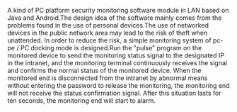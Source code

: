 A kind of PC platform security monitoring software module in LAN based on Java and Android.The design idea of the software mainly comes from the problems found in the use of personal devices.The use of networked devices in the public network area may lead to the risk of theft when unattended. In order to reduce the risk, a simple monitoring system of pc-pe / PC docking mode is designed.Run the "pulse" program on the monitored device to send the monitoring status signal to the designated IP in the intranet, and the monitoring terminal continuously receives the signal and confirms the normal status of the monitored device. When the monitored end is disconnected from the intranet by abnormal means without entering the password to release the monitoring, the monitoring end will not receive the status confirmation signal. After this situation lasts for ten seconds, the monitoring end will start to alarm.
